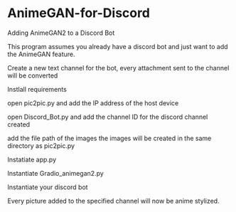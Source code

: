 # AnimeGAN-for-Discord
Adding AnimeGAN2 to a Discord Bot

This program assumes you already have a discord bot and just want to add the AnimeGAN feature.

Create a new text channel for the bot, every attachment sent to the channel will be converted 

Instlall requirements

open pic2pic.py and add the IP address of the host device

open Discord_Bot.py and add the channel ID for the discord channel created

add the file path of the images
  the images will be created in the same directory as pic2pic.py

Instatiate app.py

Instantiate Gradio_animegan2.py

Instantiate your discord bot

Every picture added to the specified channel will now be anime stylized.
